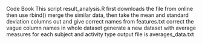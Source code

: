 Code Book
This script result_analysis.R 
first downloads the file from online
then use rbind() merge the similar data, then take the mean and standard deviation columns out and give correct names from features.txt
correct the vague column names in whole dataset
generate a new dataset with average measures for each subject and activity type
output file is averages_data.txt

